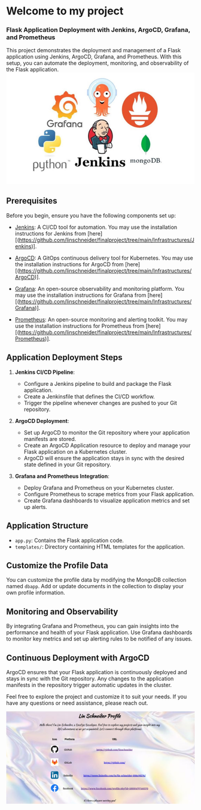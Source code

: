 # Welcome to my project

### Flask Application Deployment with Jenkins, ArgoCD, Grafana, and Prometheus

This project demonstrates the deployment and management of a Flask application using Jenkins, ArgoCD, Grafana, and Prometheus. With this setup, you can automate the deployment, monitoring, and observability of the Flask application.
![Description](j.jpg)

## Prerequisites

Before you begin, ensure you have the following components set up:

- [Jenkins](https://jenkins.io/): A CI/CD tool for automation. You may use the installation instructions for Jenkins from [here][(https://github.com/linschneider/finalproject/tree/main/Infrastructures/Jenkins)].

- [ArgoCD](https://argoproj.github.io/argo-cd/): A GitOps continuous delivery tool for Kubernetes. You may use the installation instructions for ArgoCD from [here][(https://github.com/linschneider/finalproject/tree/main/Infrastructures/ArgoCD)].

- [Grafana](https://grafana.com/): An open-source observability and monitoring platform. You may use the installation instructions for Grafana from [here][(https://github.com/linschneider/finalproject/tree/main/Infrastructures/Grafana)].

- [Prometheus](https://prometheus.io/): An open-source monitoring and alerting toolkit. You may use the installation instructions for Prometheus from [here][(https://github.com/linschneider/finalproject/tree/main/Infrastructures/Prometheus)].

## Application Deployment Steps

1. **Jenkins CI/CD Pipeline**:
   - Configure a Jenkins pipeline to build and package the Flask application.
   - Create a Jenkinsfile that defines the CI/CD workflow.
   - Trigger the pipeline whenever changes are pushed to your Git repository.

2. **ArgoCD Deployment**:
   - Set up ArgoCD to monitor the Git repository where your application manifests are stored.
   - Create an ArgoCD Application resource to deploy and manage your Flask application on a Kubernetes cluster.
   - ArgoCD will ensure the application stays in sync with the desired state defined in your Git repository.

3. **Grafana and Prometheus Integration**:
   - Deploy Grafana and Prometheus on your Kubernetes cluster.
   - Configure Prometheus to scrape metrics from your Flask application.
   - Create Grafana dashboards to visualize application metrics and set up alerts.

## Application Structure

- `app.py`: Contains the Flask application code.
- `templates/`: Directory containing HTML templates for the application.

## Customize the Profile Data

You can customize the profile data by modifying the MongoDB collection named `dbapp`. Add or update documents in the collection to display your own profile information.

## Monitoring and Observability

By integrating Grafana and Prometheus, you can gain insights into the performance and health of your Flask application. Use Grafana dashboards to monitor key metrics and set up alerting rules to be notified of any issues.

## Continuous Deployment with ArgoCD

ArgoCD ensures that your Flask application is continuously deployed and stays in sync with the Git repository. Any changes to the application manifests in the repository trigger automatic updates in the cluster.


Feel free to explore the project and customize it to suit your needs. If you have any questions or need assistance, please reach out.


![Description](p.jpg)
